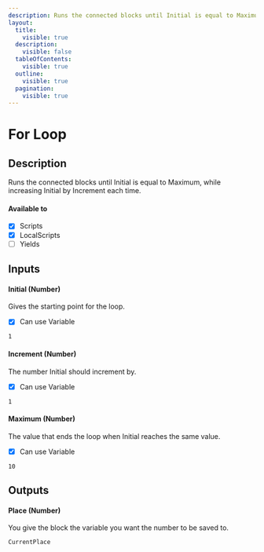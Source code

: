 ```yaml
---
description: Runs the connected blocks until Initial is equal to Maximum, while increasing Initial by Increment each time.
layout:
  title:
    visible: true
  description:
    visible: false
  tableOfContents:
    visible: true
  outline:
    visible: true
  pagination:
    visible: true
---
```


# For Loop

## Description

Runs the connected blocks until Initial is equal to Maximum, while increasing Initial by Increment each time.

#### Available to

* [x] Scripts
* [x] LocalScripts
* [ ] Yields

## Inputs

#### Initial (Number)

Gives the starting point for the loop.

* [x] Can use Variable

```
1
```

#### Increment (Number)

The number Initial should increment by.

* [x] Can use Variable

```
1
```

#### Maximum (Number)

The value that ends the loop when Initial reaches the same value.

* [x] Can use Variable

```
10
```

## Outputs

#### Place (Number)

You give the block the variable you want the number to be saved to.

```
CurrentPlace
```

